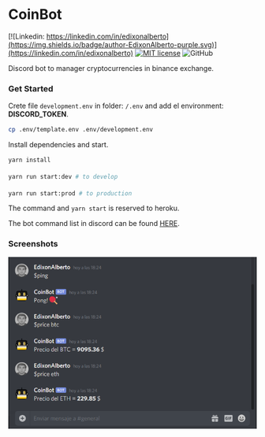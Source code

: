 # CoinBot

[![Linkedin: https://linkedin.com/in/edixonalberto](https://img.shields.io/badge/author-EdixonAlberto-purple.svg)](https://linkedin.com/in/edixonalberto)
[![MIT license](https://img.shields.io/badge/license-MIT-green.svg)](./LICENSE.md)
![GitHub](https://img.shields.io/github/followers/EdixonAlberto.svg?label=Follow&style=social)

Discord bot to manager cryptocurrencies in binance exchange.

### Get Started

Crete file `development.env` in folder: `/.env` and add el environment: **DISCORD_TOKEN**.

```sh
cp .env/template.env .env/development.env
```

Install dependencies and start.

```sh
yarn install

yarn run start:dev # to develop

yarn run start:prod # to production
```

The command and `yarn start` is reserved to heroku.

The bot command list in discord can be found [HERE](./src/enumerations.ts).

###

### Screenshots

![image](./docs/chat-discord.png)
